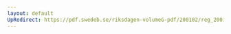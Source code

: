 ```yaml
---
layout: default
UpRedirect: https://pdf.swedeb.se/riksdagen-volumeG-pdf/200102/reg_200102/reg_200102_0612.pdf
---
```

